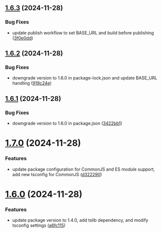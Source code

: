 ## [1.6.3](https://github.com/pirasanthan-jesugeevegan/temp-disposable-email/compare/v1.6.2...v1.6.3) (2024-11-28)


### Bug Fixes

* update publish workflow to set BASE_URL and build before publishing ([3f0e0dd](https://github.com/pirasanthan-jesugeevegan/temp-disposable-email/commit/3f0e0dd22b43b36d3f7ffd2e4389da3f8f7ac3d4))



## [1.6.2](https://github.com/pirasanthan-jesugeevegan/temp-disposable-email/compare/v1.6.1...v1.6.2) (2024-11-28)


### Bug Fixes

* downgrade version to 1.6.0 in package-lock.json and update BASE_URL handling ([919c24e](https://github.com/pirasanthan-jesugeevegan/temp-disposable-email/commit/919c24e563a7541f2a4163f79f49bd6e545f9dd6))



## [1.6.1](https://github.com/pirasanthan-jesugeevegan/temp-disposable-email/compare/v1.7.0...v1.6.1) (2024-11-28)


### Bug Fixes

* downgrade version to 1.6.0 in package.json ([3422bb1](https://github.com/pirasanthan-jesugeevegan/temp-disposable-email/commit/3422bb1adf4765b0283da9d814d2301044408b80))



# [1.7.0](https://github.com/pirasanthan-jesugeevegan/temp-disposable-email/compare/v1.6.0...v1.7.0) (2024-11-28)


### Features

* update package configuration for CommonJS and ES module support, add new tsconfig for CommonJS ([d322290](https://github.com/pirasanthan-jesugeevegan/temp-disposable-email/commit/d322290fd9c192792b16de2547211b716123a9d4))



# [1.6.0](https://github.com/pirasanthan-jesugeevegan/temp-disposable-email/compare/v1.5.0...v1.6.0) (2024-11-28)


### Features

* update package version to 1.4.0, add tslib dependency, and modify tsconfig settings ([a6fc115](https://github.com/pirasanthan-jesugeevegan/temp-disposable-email/commit/a6fc115fa263909fbe346f0f86ae95c18b1bea08))



